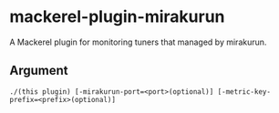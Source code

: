 # mackerel-plugin-mirakurun
A Mackerel plugin for monitoring tuners that managed by mirakurun.
## Argument
```shell
./(this plugin) [-mirakurun-port=<port>(optional)] [-metric-key-prefix=<prefix>(optional)]
